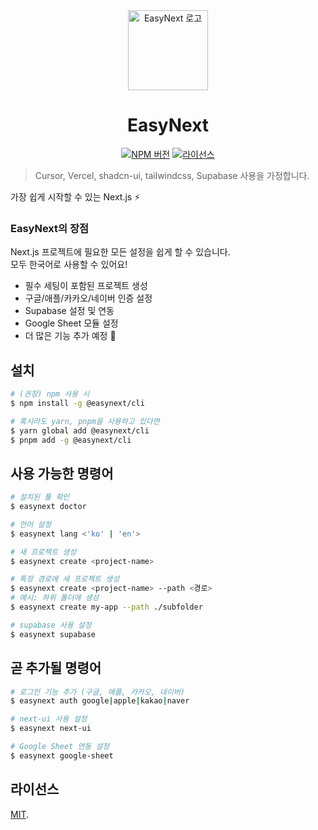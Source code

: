 <div align="center">
  <a href="https://github.com/easynextjs">
    <picture>
      <img alt="EasyNext 로고" src="https://i.ibb.co/3sL9b23/logo.png" height="128">
    </picture>
  </a>
  <h1>EasyNext</h1>

<a href="https://www.npmjs.com/package/@easynext/cli"><img alt="NPM 버전" src="https://img.shields.io/npm/v/%40easynext%2Fcli.svg?style=for-the-badge&labelColor=000000"></a>
<a href="https://github.com/easynextjs/easynext/blob/main/LICENSE"><img alt="라이선스" src="https://img.shields.io/npm/l/%40easynext%2Fcli.svg?style=for-the-badge&labelColor=000000"></a>

</div>

> Cursor, Vercel, shadcn-ui, tailwindcss, Supabase 사용을 가정합니다.

가장 쉽게 시작할 수 있는 Next.js ⚡️

### EasyNext의 장점

Next.js 프로젝트에 필요한 모든 설정을 쉽게 할 수 있습니다.<br/>
모두 한국어로 사용할 수 있어요!

- 필수 세팅이 포함된 프로젝트 생성
- 구글/애플/카카오/네이버 인증 설정
- Supabase 설정 및 연동
- Google Sheet 모듈 설정
- 더 많은 기능 추가 예정 👀

## 설치

```bash
# (권장) npm 사용 시
$ npm install -g @easynext/cli

# 혹시라도 yarn, pnpm을 사용하고 있다면
$ yarn global add @easynext/cli
$ pnpm add -g @easynext/cli
```

## 사용 가능한 명령어

```bash
# 설치된 툴 확인
$ easynext doctor

# 언어 설정
$ easynext lang <'ko' | 'en'>

# 새 프로젝트 생성
$ easynext create <project-name>

# 특정 경로에 새 프로젝트 생성
$ easynext create <project-name> --path <경로>
# 예시: 하위 폴더에 생성
$ easynext create my-app --path ./subfolder

# supabase 사용 설정
$ easynext supabase
```

## 곧 추가될 명령어

```bash
# 로그인 기능 추가 (구글, 애플, 카카오, 네이버)
$ easynext auth google|apple|kakao|naver

# next-ui 사용 설정
$ easynext next-ui

# Google Sheet 연동 설정
$ easynext google-sheet
```

## 라이선스

[MIT](https://github.com/easynextjs/easynext/blob/main/LICENSE).

